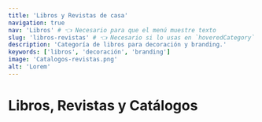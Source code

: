 ```yaml
---
title: 'Libros y Revistas de casa'
navigation: true
nav: 'Libros' # 👈 Necesario para que el menú muestre texto
slug: 'libros-revistas' # 👈 Necesario si lo usas en `hoveredCategory`
description: 'Categoría de libros para decoración y branding.'
keywords: ['libros', 'decoración', 'branding']
image: 'Catalogos-revistas.png'
alt: 'Lorem'
---
```


# Libros, Revistas y Catálogos


